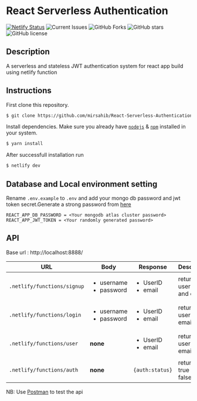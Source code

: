 # React Serverless Authentication

[![Netlify Status](https://api.netlify.com/api/v1/badges/948d5dfa-3acf-4340-b96e-30f3f8e243b6/deploy-status)](https://app.netlify.com/sites/react-serverless-authentication-103/deploys)
![Current Issues](https://img.shields.io/github/issues/mirsahib/React-Serverless-Authentication)
![GitHub Forks](https://img.shields.io/github/forks/mirsahib/React-Serverless-Authentication)
![GitHub stars](https://img.shields.io/github/stars/mirsahib/React-Serverless-Authentication)
![GitHub license](https://img.shields.io/github/license/mirsahib/React-Serverless-Authentication)

## Description

A serverless and stateless JWT authentication system for react app build using netlify function

## Instructions

First clone this repository.

```bash
$ git clone https://github.com/mirsahib/React-Serverless-Authentication.git
```

Install dependencies. Make sure you already have [`nodejs`](https://nodejs.org/en/) & [`npm`](https://www.npmjs.com/) installed in your system.

```bash
$ yarn install
```

After successfull installation run

```bash
$ netlify dev
```

## Database and Local environment setting

Rename `.env.example` to `.env` and add your mongo db password and jwt token secret.Generate a strong password from [here](https://passwordsgenerator.net/)

```
REACT_APP_DB_PASSWORD = <Your mongodb atlas cluster password>
REACT_APP_JWT_TOKEN = <Your randomly generated password>
```

## API

Base url : http://localhost:8888/

| URL                         | Body                                        | Response                               | Description                |
| --------------------------- | ------------------------------------------- | -------------------------------------- | -------------------------- |
| `.netlify/functions/signup` | <ul><li>username</li><li>password</li></ul> | <ul><li>UserID</li><li>email</li></ul> | return userid id and email |
| `.netlify/functions/login`  | <ul><li>username</li><li>password</li></ul> | <ul><li>UserID</li><li>email</li></ul> | return userid and email    |
| `.netlify/functions/user`   | **none**                                    | <ul><li>UserID</li><li>email</li></ul> | return userid and email    |
| `.netlify/functions/auth`   | **none**                                    | `{auth:status}`                        | return auth true or false  |

NB: Use [Postman](https://www.postman.com/) to test the api
